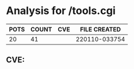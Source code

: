# Analysis for /tools.cgi
| POTS | COUNT | CVE | FILE CREATED |
|---|---|---|---|
| 20 | 41 | | 220110-033754 |

## CVE: 